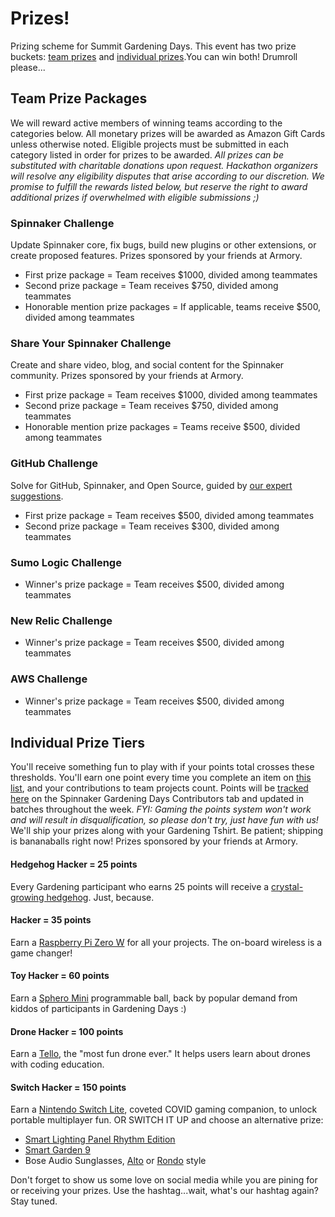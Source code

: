 # Prizes!

Prizing scheme for Summit Gardening Days. This event has two prize buckets: [team prizes](#team-prize-packages) and [individual prizes](#individual-prize-tiers).You can win both! Drumroll please...

## Team Prize Packages

We will reward active members of winning teams according to the categories below. All monetary prizes will be awarded as Amazon Gift Cards unless otherwise noted. Eligible projects must be submitted in each category listed in order for prizes to be awarded. _All prizes can be substituted with charitable donations upon request. Hackathon organizers will resolve any eligibility disputes that arise according to our discretion. We promise to fulfill the rewards listed below, but reserve the right to award additional prizes if overwhelmed with eligible submissions ;)_

### Spinnaker Challenge
Update Spinnaker core, fix bugs, build new plugins or other extensions, or create proposed features. Prizes sponsored by your friends at Armory.
- First prize package = Team receives $1000, divided among teammates
- Second prize package = Team receives $750, divided among teammates
- Honorable mention prize packages = If applicable, teams receive $500, divided among teammates

### Share Your Spinnaker Challenge
Create and share video, blog, and social content for the Spinnaker community. Prizes sponsored by your friends at Armory.
- First prize package = Team receives $1000, divided among teammates
- Second prize package = Team receives $750, divided among teammates
- Honorable mention prize packages = Teams receive $500, divided among teammates

### GitHub Challenge
Solve for GitHub, Spinnaker, and Open Source, guided by [our expert suggestions](https://github.com/spinnaker-hackathon/gardening/blob/master/challenges.md#the-github-challenge).
- First prize package = Team receives $500, divided among teammates
- Second prize package = Team receives $300, divided among teammates

### Sumo Logic Challenge
- Winner's prize package = Team receives $500, divided among teammates

### New Relic Challenge
- Winner's prize package = Team receives $500, divided among teammates

### AWS Challenge
- Winner's prize package = Team receives $500, divided among teammates

## Individual Prize Tiers
You'll receive something fun to play with if your points total crosses these thresholds. You'll earn one point every time you complete an item on [this list](https://spinnaker.io/community/gardening/what-to-hack/), and your contributions to team projects count. Points will be [tracked here](https://docs.google.com/spreadsheets/d/1kt9MJexQTPb1AuC5mQXZBX-NBZf5XsSwBBpy3WJ_fJk/edit?usp=sharing) on the Spinnaker Gardening Days Contributors tab and updated in batches throughout the week. _FYI: Gaming the points system won't work and will result in disqualification, so please don't try, just have fun with us!_ We'll ship your prizes along with your Gardening Tshirt. Be patient; shipping is bananaballs right now! Prizes sponsored by your friends at Armory.

#### Hedgehog Hacker = 25 points
Every Gardening participant who earns 25 points will receive a [crystal-growing hedgehog](https://youtu.be/W2rK8KdrDkY). Just, because.

#### Hacker = 35 points
Earn a [Raspberry Pi Zero W](https://www.raspberrypi.org/products/raspberry-pi-zero-w/) for all your projects.  The on-board wireless is a game changer!

#### Toy Hacker = 60 points
Earn a [Sphero Mini](https://sphero.com/products/sphero-mini) programmable ball, back by popular demand from kiddos of participants in Gardening Days :)

#### Drone Hacker = 100 points
Earn a [Tello](https://store.dji.com/product/tello?vid=38421), the "most fun drone ever." It helps users learn about drones with coding education.

#### Switch Hacker = 150 points
Earn a [Nintendo Switch Lite](https://www.nintendo.com/switch/lite/), coveted COVID gaming companion, to unlock portable multiplayer fun. OR SWITCH IT UP and choose an alternative prize:
 - [Smart Lighting Panel Rhythm Edition](https://www.uncommongoods.com/product/smart-lighting-panels#430390000002)
 - [Smart Garden 9](https://www.clickandgrow.com/products/the-smart-garden-9)
 - Bose Audio Sunglasses, [Alto](https://www.bose.com/en_us/products/frames.html) or [Rondo](https://www.bose.com/en_us/products/frames/bose-frames-rondo.html#v=bose_frames_rondo_black_us) style
 
Don't forget to show us some love on social media while you are pining for or receiving your prizes. Use the hashtag...wait, what's our hashtag again? Stay tuned.
